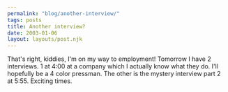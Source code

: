 ```yaml
---
permalink: "blog/another-interview/"
tags: posts
title: Another interview?
date: 2003-01-06
layout: layouts/post.njk
---
```


That's right, kiddies, I'm on my way to employment! Tomorrow I have 2 interviews. 1 at 4:00 at a company which I actually know what they do. I'll hopefully be a 4 color pressman. The other is the mystery interview part 2 at 5:55. Exciting times.